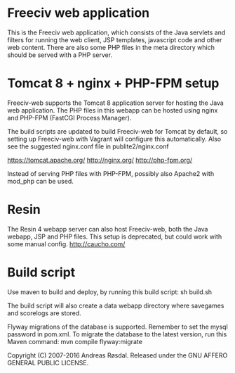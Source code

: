 Freeciv web application 
=======================

This is the Freeciv web application, which consists of the Java servlets 
and filters for running the web client, JSP templates, javascript code
and other web content. There are also some PHP files in the meta directory
which should be served with a PHP server.

Tomcat 8 + nginx + PHP-FPM setup
================================
Freeciv-web supports the Tomcat 8 application server for hosting the Java web application.
The PHP files in this webapp can be hosted using nginx and PHP-FPM 
(FastCGI Process Manager). 

The build scripts are updated to build Freeciv-web for Tomcat by default,
so setting up Freeciv-web with Vagrant will configure this automatically.
Also see the suggested nginx.conf file in publite2/nginx.conf

https://tomcat.apache.org/
http://nginx.org/
http://php-fpm.org/

Instead of serving PHP files with PHP-FPM, possibly also Apache2 with mod_php can be used. 

Resin
=====
The Resin 4 webapp server can also host Freeciv-web, both the Java webapp,
JSP and PHP files. This setup is deprecated, but could work with some manual config.
http://caucho.com/

Build script
============
Use maven to build and deploy, by running this build script: 
sh build.sh

The build script will also create a data webapp directory where savegames and scorelogs are stored.

Flyway migrations of the database is supported. Remember to set the mysql password in pom.xml. To migrate the database to the latest version, run this Maven command:
mvn compile flyway:migrate


Copyright (C) 2007-2016 Andreas Røsdal. 
Released under the GNU AFFERO GENERAL PUBLIC LICENSE.

